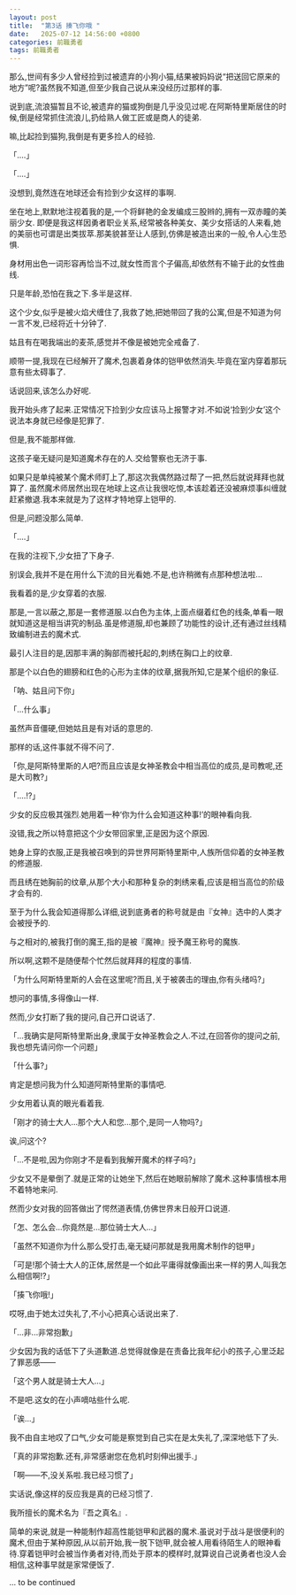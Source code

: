 ```yaml
---
layout: post
title:  "第3话 揍飞你哦 "
date:   2025-07-12 14:56:00 +0800
categories: 前職勇者
tags: 前職勇者
---
```


  那么,世间有多少人曾经捡到过被遗弃的小狗小猫,结果被妈妈说“把送回它原来的地方”呢?虽然我不知道,但至少我自己说从来没经历过那样的事.

  说到底,流浪猫暂且不论,被遗弃的猫或狗倒是几乎没见过呢.在阿斯特里斯居住的时候,倒是经常抓住流浪儿,扔给熟人做工匠或是商人的徒弟.

  嘛,比起捡到猫狗,我倒是有更多捡人的经验.

  「....」

  「....」

  没想到,竟然连在地球还会有捡到少女这样的事啊.

  坐在地上,默默地注视着我的是,一个将鲜艳的金发编成三股辫的,拥有一双赤瞳的美丽少女.  即便是我这样因勇者职业关系,经常被各种美女、美少女搭话的人来看,她的美丽也可谓是出类拔萃.那美貌甚至让人感到,仿佛是被造出来的一般,令人心生恐惧.

  身材用出色一词形容再恰当不过,就女性而言个子偏高,却依然有不输于此的女性曲线.

  只是年龄,恐怕在我之下.多半是这样.

  这个少女,似乎是被火焰犬缠住了,我救了她,把她带回了我的公寓,但是不知道为何一言不发,已经将近十分钟了.

  姑且有在喝我端出的麦茶,感觉并不像是被她完全戒备了.

  顺带一提,我现在已经解开了魔术,包裹着身体的铠甲依然消失.毕竟在室内穿着那玩意有些太碍事了.

  话说回来,该怎么办好呢.

  我开始头疼了起来.正常情况下捡到少女应该马上报警才对.不如说‘捡到少女’这个说法本身就已经像是犯罪了.

  但是,我不能那样做.

  这孩子毫无疑问是知道魔术存在的人.交给警察也无济于事.

  如果只是单纯被某个魔术师盯上了,那这次我偶然路过帮了一把,然后就说拜拜也就算了.  虽然魔术师居然出现在地球上这点让我很吃惊,本该趁着还没被麻烦事纠缠就赶紧撤退.我本来就是为了这样才特地穿上铠甲的.

  但是,问题没那么简单.

  「....」

  在我的注视下,少女扭了下身子.

  别误会,我并不是在用什么下流的目光看她.不是,也许稍微有点那种想法啦...

  我看着的是,少女穿着的衣服.

  那是,一言以蔽之,那是一套修道服.以白色为主体,上面点缀着红色的线条,单看一眼就知道这是相当讲究的制品.虽是修道服,却也兼顾了功能性的设计,还有通过丝线精致编制进去的魔术式.

  最引人注目的是,因那丰满的胸部而被托起的,刺绣在胸口上的纹章.

  那是个以白色的翅膀和红色的心形为主体的纹章,据我所知,它是某个组织的象征.

  「呐、姑且问下你」

  「...什么事」

  虽然声音僵硬,但她姑且是有对话的意思的.

  那样的话,这件事就不得不问了.

  「你,是阿斯特里斯的人吧?而且应该是女神圣教会中相当高位的成员,是司教呢,还是大司教?」

  「....!?」

  少女的反应极其强烈.她用着一种‘你为什么会知道这种事!’的眼神看向我.

  没错,我之所以特意把这个少女带回家里,正是因为这个原因.

  她身上穿的衣服,正是我被召唤到的异世界阿斯特里斯中,人族所信仰着的女神圣教的修道服.

  而且绣在她胸前的纹章,从那个大小和那种复杂的刺绣来看,应该是相当高位的阶级才会有的.

  至于为什么我会知道得那么详细,说到底勇者的称号就是由『女神』选中的人类才会被授予的.

  与之相对的,被我打倒的魔王,指的是被『魔神』授予魔王称号的魔族.

  所以啊,这颗不是随便帮个忙然后就拜拜的程度的事情.

  「为什么阿斯特里斯的人会在这里呢?而且,关于被袭击的理由,你有头绪吗?」

  想问的事情,多得像山一样.

  然而,少女打断了我的提问,自己开口说话了.

  「...我确实是阿斯特里斯出身,隶属于女神圣教会之人.不过,在回答你的提问之前,我也想先请问你一个问题」

  「什么事?」

  肯定是想问我为什么知道阿斯特里斯的事情吧.

  少女用着认真的眼光看着我.

  「刚才的骑士大人...那个大人和您...那个,是同一人物吗?」

  诶,问这个?

  「...不是啦,因为你刚才不是看到我解开魔术的样子吗?」

  少女又不是晕倒了.就是正常的让她坐下,然后在她眼前解除了魔术.这种事情根本用不着特地来问.

  然而少女对我的回答做出了愕然道表情,仿佛世界末日般开口说道.

  「怎、怎么会...你竟然是...那位骑士大人...」

  「虽然不知道你为什么那么受打击,毫无疑问那就是我用魔术制作的铠甲」

  「可是!那个骑士大人的正体,居然是一个如此平庸得就像画出来一样的男人,叫我怎么相信啊!?」

  「揍飞你哦!」

  哎呀,由于她太过失礼了,不小心把真心话说出来了.

  「...非...非常抱歉」

  少女因为我的话低下了头道歉道.总觉得就像是在责备比我年纪小的孩子,心里泛起了罪恶感——

  「这个男人就是骑士大人...」

  不是吧.这女的在小声嘀咕些什么呢.

  「诶...」

​    我不由自主地叹了口气,少女可能是察觉到自己实在是太失礼了,深深地低下了头.

  「真的非常抱歉.还有,非常感谢您在危机时刻伸出援手.」

  「啊——不,没关系啦.我已经习惯了」

  实话说,像这样的反应我是真的已经习惯了.

  我所擅长的魔术名为『吾之真名』.

  简单的来说,就是一种能制作超高性能铠甲和武器的魔术.虽说对于战斗是很便利的魔术,但由于某种原因,从以前开始,我一脱下铠甲,就会被人用看待陌生人的眼神看待.穿着铠甲时会被当作勇者对待,而处于原本的模样时,就算说自己说勇者也没人会相信,这种事早就是家常便饭了.

  



... to be continued